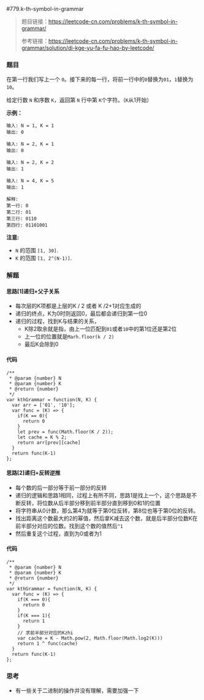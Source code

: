 #779.k-th-symbol-in-grammar

> 题目链接：https://leetcode-cn.com/problems/k-th-symbol-in-grammar/
>
> 参考链接：https://leetcode-cn.com/problems/k-th-symbol-in-grammar/solution/di-kge-yu-fa-fu-hao-by-leetcode/

### 题目

在第一行我们写上一个 `0`。接下来的每一行，将前一行中的`0`替换为`01`，`1`替换为`10`。

给定行数 `N` 和序数 `K`，返回第 `N` 行中第 `K`个字符。（`K`从1开始）

**示例：**

```
输入: N = 1, K = 1
输出: 0

输入: N = 2, K = 1
输出: 0

输入: N = 2, K = 2
输出: 1

输入: N = 4, K = 5
输出: 1

解释:
第一行: 0
第二行: 01
第三行: 0110
第四行: 01101001
```

**注意:**

- `N` 的范围 `[1, 30]`.
- `K` 的范围 `[1, 2^(N-1)]`.



### 解题

#### 思路[1]递归+父子关系

* 每次层的K项都是上层的K / 2 或者 K /2+1对应生成的
* 递归的终点，K为0时则返回0，最后都会递归到第一位0
* 递归的过程，找到K与结果的关系，
  * K除2取余就是指，由上一位匹配到`01`或者`10`中的第1位还是第2位
  * 上一位的位置就是`Marh.floor(k / 2)`
  * 最后K会除到0

#### 代码

```
/**
 * @param {number} N
 * @param {number} K
 * @return {number}
 */
var kthGrammar = function(N, K) {
  var arr = ['01', '10'];
  var func = (K) => {
    if(K == 0){
      return 0
    }
    let prev = func(Math.floor(K / 2));
    let cache = K % 2;
    return arr[prev][cache]
  }
  return func(K-1)
};
```

#### 思路[2]递归+反转逆推

* 每个数的后一部分等于前一部分的反转
* 递归的逻辑和思路1相同，过程上有所不同，思路1是找上一个，这个思路是不断反转，将位数从后半部分移到前半部分直到移到0和1的位置
* 将字符串从0计数，那么第4为就等于第0位反转，第8位也等于第0位的反转。
* 找出距离这个数最大的2的幂值，然后拿K减去这个数，就是后半部分位数K在前半部分对应的位数。找到这个数的值然后`^1`
* 然后重复这个过程，直到为0或者为1

#### 代码

```
/**
 * @param {number} N
 * @param {number} K
 * @return {number}
 */
var kthGrammar = function(N, K) {
  var func = (K) => {
    if(K === 0){
      return 0
    }
    if(K === 1){
      return 1
    }
    // 求前半部分对应的Kzhi
    var cache = K - Math.pow(2, Math.floor(Math.log2(K)))
    return 1 ^ func(cache)
  }
  return func(K-1)
};
```



### 思考

* 有一些关于二进制的操作并没有理解，需要加强一下